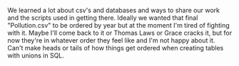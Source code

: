 We learned a lot about csv's and databases and ways to share our work and the scripts used in getting there.
Ideally we wanted that final "Pollution.csv" to be ordered by year but at the moment I'm tired of fighting
with it.  Maybe I'll come back to it or Thomas Laws or Grace cracks it, but for now they're in whatever
order they feel like and I'm not happy about it.  Can't make heads or tails of how things get ordered when
creating tables with unions in SQL.
